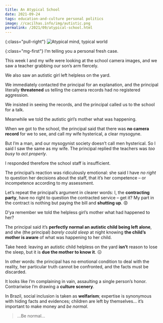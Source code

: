 ```yaml
---
title: An Atypical School
date: 2021-09-24
tags: education-and-culture personal politics
image: //cacilhas.info/img/autistic.png
permalink: /2021/09/atypical-school.html
---
```


{:class="pull-right"} <img src="{{{ image }}}" alt="Atypical mind, typical world" />

{:class="mg-first"} I’m telling you a personal fresh case.

This week I and my wife were looking at the school camera images, and we saw a
teacher grabbing our son’s arm fiercely.

We also saw an autistic girl left helpless on the yard.

We immediately contacted the principal for an explanation, and the principal
literally **threatened** us telling the camera records had no registered
aggression.

We insisted in seeing the records, and the principal called us to the school for
a talk.

Meanwhile we told the autistic girl’s mother what was happening.

When we got to the school, the principal said that there was
**no camera record** for we to see, and call my wife hysterical, a clear
mysogyne.

But I’m a man, and our mysogynist society doesn’t call men hysterical. So I said
I saw the same as my wife. The principal replied the teachers was *too busy* to
*act properly*.

I responded therefore the school staff is insufficient.

The principal’s reaction was ridiculously emotional: she said I have *no right*
to question her decisions about the staff, that it’s her competence – or
incompetence according to my assessment.

Let’s repeat the principal’s argument in clearer words: I, the
**contracting party**, have no right to question the contracted service – get
it? My part in the contract is nothing but paying the bill and **shutting up**.
😡

D’ya remember we told the helpless girl’s mother what had happened to her?

The principal said it’s **perfectly normal an autistic child being left alone**,
and she (the principal) *barely could sleep* at night knowing
**the child’s mother is aware** of what was happening to her child.

Take heed: leaving an autistic child helpless on the yard **isn’t** reason to
lose the sleep, but it is **due the mother to know it**. 😖

In other words: the principal has no emotional condition to deal with the
reality, her particular truth cannot be confronted, and the facts must be
discarded.

It looks like I’m complaining in vain, assaulting a single person’s honor.
Contrariwise I’m drawing a **culture scenery**.

In Brazil, social inclusion is taken as **welfarism**; expertise is synonymous
with hiding facts and evidences; children are left by themselves… it’s important
to make money and *be normal*.

> …Be normal…
